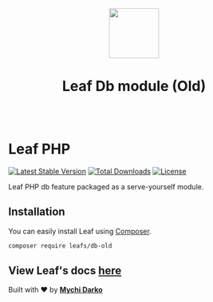 <!-- markdownlint-disable no-inline-html -->
<p align="center">
  <br><br>
  <img src="https://leafphp.netlify.app/assets/img/leaf3-logo.png" height="100"/>
  <h1 align="center">Leaf Db module (Old)</h1>
  <br><br>
</p>

# Leaf PHP

[![Latest Stable Version](https://poser.pugx.org/leafs/db-old/v/stable)](https://packagist.org/packages/leafs/db-old)
[![Total Downloads](https://poser.pugx.org/leafs/db-old/downloads)](https://packagist.org/packages/leafs/db-old)
[![License](https://poser.pugx.org/leafs/db-old/license)](https://packagist.org/packages/leafs/db-old)

Leaf PHP db feature packaged as a serve-yourself module.

## Installation

You can easily install Leaf using [Composer](https://getcomposer.org/).

```bash
composer require leafs/db-old
```

## View Leaf's docs [here](https://leafphp.netlify.app/#/)

Built with ❤ by [**Mychi Darko**](https://mychi.netlify.app)
